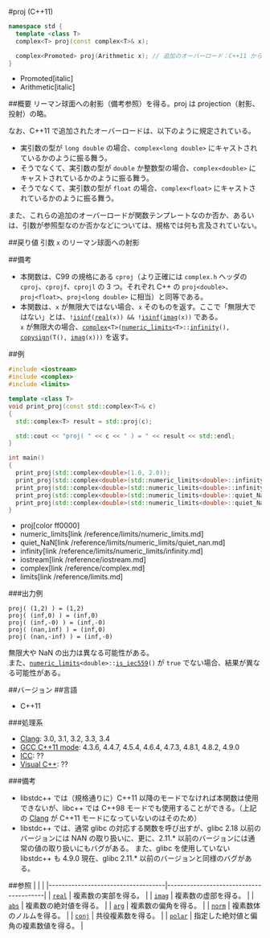 #proj (C++11)
```cpp
namespace std {
  template <class T>
  complex<T> proj(const complex<T>& x);

  complex<Promoted> proj(Arithmetic x);	// 追加のオーバーロード：C++11 から
}
```
* Promoted[italic]
* Arithmetic[italic]

##概要
リーマン球面への射影（備考参照）を得る。proj は projection（射影、投射）の略。

なお、C++11 で追加されたオーバーロードは、以下のように規定されている。

- 実引数の型が `long double` の場合、`complex<long double>` にキャストされているかのように振る舞う。
- そうでなくて、実引数の型が `double` か整数型の場合、`complex<double>` にキャストされているかのように振る舞う。
- そうでなくて、実引数の型が `float` の場合、`complex<float>` にキャストされているかのように振る舞う。

また、これらの追加のオーバーロードが関数テンプレートなのか否か、あるいは、引数が参照型なのか否かなどについては、規格では何も言及されていない。

##戻り値
引数 `x` のリーマン球面への射影


##備考
- 本関数は、C99 の規格にある `cproj`（より正確には `complex.h` ヘッダの `cproj`、`cprojf`、`cprojl` の 3 つ。それぞれ C++ の `proj<double>`、`proj<float>`、`proj<long double>` に相当）と同等である。  
- 本関数は、`x` が無限大ではない場合、`x` そのものを返す。ここで「無限大ではない」とは、`!`[`isinf`](/reference/cmath/isinf.md)`(`[`real`](real.md)`(x)) && !`[`isinf`](/reference/cmath/isinf.md)`(`[`imag`](imag.md)`(x))` である。  
	`x` が無限大の場合、[`complex`](complex/complex.md)`<T>(`[`numeric_limits`](/reference/limits/numeric_limits.md)`<T>::`[`infinity`](/reference/limits/numeric_limits/infinity.md)`(), `[`copysign`](/reference/cmath/copysign.md)`(T(), `[`imag`](imag.md)`(x)))` を返す。


##例
```cpp
#include <iostream>
#include <complex>
#include <limits>

template <class T>
void print_proj(const std::complex<T>& c)
{
  std::complex<T> result = std::proj(c);

  std::cout << "proj( " << c << " ) = " << result << std::endl;
}

int main()
{
  print_proj(std::complex<double>(1.0, 2.0));
  print_proj(std::complex<double>(std::numeric_limits<double>::infinity(), 0.0));
  print_proj(std::complex<double>(std::numeric_limits<double>::infinity(), -0.0));
  print_proj(std::complex<double>(std::numeric_limits<double>::quiet_NaN(), std::numeric_limits<double>::infinity()));
  print_proj(std::complex<double>(std::numeric_limits<double>::quiet_NaN(), -std::numeric_limits<double>::infinity()));
}
```
* proj[color ff0000]
* numeric_limits[link /reference/limits/numeric_limits.md]
* quiet_NaN[link /reference/limits/numeric_limits/quiet_nan.md]
* infinity[link /reference/limits/numeric_limits/infinity.md]
* iostream[link /reference/iostream.md]
* complex[link /reference/complex.md]
* limits[link /reference/limits.md]

###出力例
```
proj( (1,2) ) = (1,2)
proj( (inf,0) ) = (inf,0)
proj( (inf,-0) ) = (inf,-0)
proj( (nan,inf) ) = (inf,0)
proj( (nan,-inf) ) = (inf,-0)
```

無限大や NaN の出力は異なる可能性がある。  
また、[`numeric_limits`](/reference/limits/numeric_limits.md)`<double>::`[`is_iec559`](/reference/limits/numeric_limits/is_iec559.md)`()` が `true` でない場合、結果が異なる可能性がある。


##バージョン
##言語
- C++11

###処理系
- [Clang](/implementation.md#clang): 3.0, 3.1, 3.2, 3.3, 3.4
- [GCC C++11 mode](/implementation.md#gcc): 4.3.6, 4.4.7, 4.5.4, 4.6.4, 4.7.3, 4.8.1, 4.8.2, 4.9.0
- [ICC](/implementation.md#icc): ??
- [Visual C++](/implementation.md#visual_cpp): ??

###備考
- libstdc++ では（規格通りに）C++11 以降のモードでなければ本関数は使用できないが、libc++ では C++98 モードでも使用することができる。（上記の [Clang](/implementation.md#clang) が C++11 モードになっていないのはそのため）
- libstdc++ では、通常 glibc の対応する関数を呼び出すが、glibc 2.18 以前のバージョンには NAN の取り扱いに、更に、2.11.\* 以前のバージョンには通常の値の取り扱いにもバグがある。
	また、glibc を使用していない libstdc++ も 4.9.0 現在、glibc 2.11.\* 以前のバージョンと同様のバグがある。


##参照
|                                    |                                        |
|------------------------------------|----------------------------------------|
| [`real`](real.md)                  | 複素数の実部を得る。                   |
| [`imag`](imag.md)                  | 複素数の虚部を得る。                   |
| [`abs`](abs.md)                    | 複素数の絶対値を得る。                 |
| [`arg`](arg.md)                    | 複素数の偏角を得る。                   |
| [`norm`](norm.md)                  | 複素数体のノルムを得る。               |
| [`conj`](conj.md)                  | 共役複素数を得る。                     |
| [`polar`](polar.md)                | 指定した絶対値と偏角の複素数値を得る。 |
